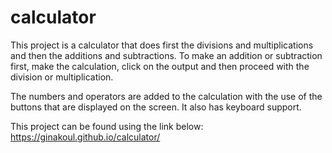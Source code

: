 # calculator

This project is a calculator that does first the divisions and multiplications and then the additions and subtractions. To make an addition or subtraction first, make the calculation, click on the output and then proceed with the division or multiplication.

The numbers and operators are added to the calculation with the use of the buttons that are displayed on the screen. It also has keyboard support.

This project can be found using the link below:
https://ginakoul.github.io/calculator/